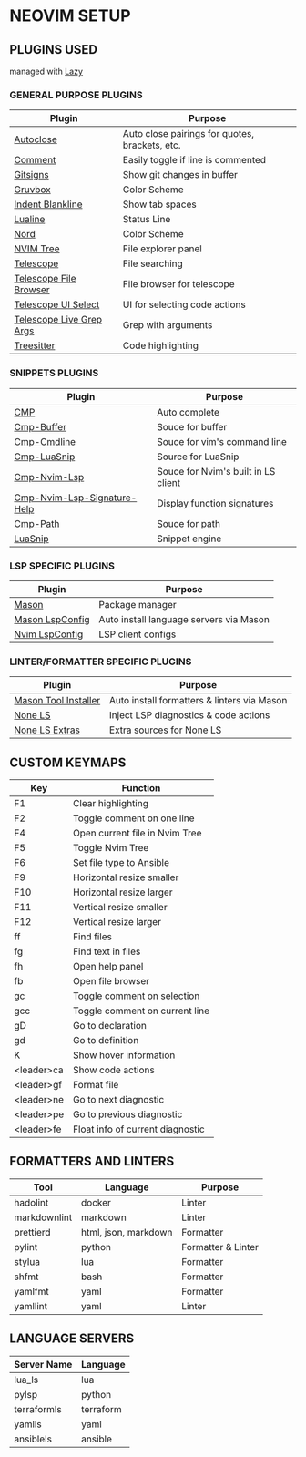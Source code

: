 # NEOVIM SETUP

## PLUGINS USED

managed with [Lazy](https://github.com/folke/lazy.nvim)

### GENERAL PURPOSE PLUGINS

| Plugin                                                                                      | Purpose                                        |
| ------------------------------------------------------------------------------------------- | ---------------------------------------------- |
| [Autoclose](https://github.com/m4xshen/autoclose.nvim)                                      | Auto close pairings for quotes, brackets, etc. |
| [Comment](https://github.com/numToStr/Comment.nvim)                                         | Easily toggle if line is commented             |
| [Gitsigns](https://github.com/lewis6991/gitsigns.nvim)                                      | Show git changes in buffer                     |
| [Gruvbox](https://github.com/ellisonleao/gruvbox.nvim)                                      | Color Scheme                                   |
| [Indent Blankline](https://github.com/lukas-reineke/indent-blankline.nvim)                  | Show tab spaces                                |
| [Lualine](https://github.com/nvim-lualine/lualine.nvim)                                     | Status Line                                    |
| [Nord](https://github.com/shaunsingh/nord.nvim)                                             | Color Scheme                                   |
| [NVIM Tree](https://github.com/nvim-tree/nvim-tree.lua)                                     | File explorer panel                            |
| [Telescope](https://github.com/nvim-telescope/telescope.nvim)                               | File searching                                 |
| [Telescope File Browser](https://github.com/nvim-telescope/telescope-file-browser.nvim)     | File browser for telescope                     |
| [Telescope UI Select](https://github.com/nvim-telescope/telescope-ui-select.nvim)           | UI for selecting code actions                  |
| [Telescope Live Grep Args](https://github.com/nvim-telescope/telescope-live-grep-args.nvim) | Grep with arguments                            |
| [Treesitter](https://github.com/nvim-treesitter/nvim-treesitter)                            | Code highlighting                              |

### SNIPPETS PLUGINS

| Plugin                                                                                | Purpose                             |
| ------------------------------------------------------------------------------------- | ----------------------------------- |
| [CMP](https://github.com/hrsh7th/nvim-cmp)                                            | Auto complete                       |
| [Cmp-Buffer](https://github.com/hrsh7th/cmp-buffer)                                   | Souce for buffer                    |
| [Cmp-Cmdline](https://github.com/hrsh7th/cmp-cmdline)                                 | Souce for vim's command line        |
| [Cmp-LuaSnip](https://github.com/saadparwaiz1/cmp_luasnip)                            | Source for LuaSnip                  |
| [Cmp-Nvim-Lsp](https://github.com/hrsh7th/cmp-nvim-lsp)                               | Souce for Nvim's built in LS client |
| [Cmp-Nvim-Lsp-Signature-Help](https://github.com/hrsh7th/cmp-nvim-lsp-signature-help) | Display function signatures         |
| [Cmp-Path](https://github.com/hrsh7th/cmp-path)                                       | Souce for path                      |
| [LuaSnip](https://github.com/L3MON4D3/LuaSnip)                                        | Snippet engine                      |

### LSP SPECIFIC PLUGINS

| Plugin                                                                  | Purpose                                 |
| ----------------------------------------------------------------------- | --------------------------------------- |
| [Mason](https://github.com/williamboman/mason.nvim)                     | Package manager                         |
| [Mason LspConfig](https://github.com/williamboman/mason-lspconfig.nvim) | Auto install language servers via Mason |
| [Nvim LspConfig](https://github.com/neovim/nvim-lspconfig)              | LSP client configs                      |

### LINTER/FORMATTER SPECIFIC PLUGINS

| Plugin                                                                               | Purpose                                     |
| ------------------------------------------------------------------------------------ | ------------------------------------------- |
| [Mason Tool Installer](https://github.com/WhoIsSethDaniel/mason-tool-installer.nvim) | Auto install formatters & linters via Mason |
| [None LS](https://github.com/nvimtools/none-ls.nvim)                                 | Inject LSP diagnostics & code actions       |
| [None LS Extras](https://github.com/nvimtools/none-ls-extras.nvim)                   | Extra sources for None LS                   |

## CUSTOM KEYMAPS

| Key          | Function                         |
| ------------ | -------------------------------- |
| F1           | Clear highlighting               |
| F2           | Toggle comment on one line       |
| F4           | Open current file in Nvim Tree   |
| F5           | Toggle Nvim Tree                 |
| F6           | Set file type to Ansible         |
| F9           | Horizontal resize smaller        |
| F10          | Horizontal resize larger         |
| F11          | Vertical resize smaller          |
| F12          | Vertical resize larger           |
| ff           | Find files                       |
| fg           | Find text in files               |
| fh           | Open help panel                  |
| fb           | Open file browser                |
| gc           | Toggle comment on selection      |
| gcc          | Toggle comment on current line   |
| gD           | Go to declaration                |
| gd           | Go to definition                 |
| K            | Show hover information           |
| \<leader\>ca | Show code actions                |
| \<leader\>gf | Format file                      |
| \<leader\>ne | Go to next diagnostic            |
| \<leader\>pe | Go to previous diagnostic        |
| \<leader\>fe | Float info of current diagnostic |

## FORMATTERS AND LINTERS

| Tool         | Language             | Purpose            |
| ------------ | -------------------- | ------------------ |
| hadolint     | docker               | Linter             |
| markdownlint | markdown             | Linter             |
| prettierd    | html, json, markdown | Formatter          |
| pylint       | python               | Formatter & Linter |
| stylua       | lua                  | Formatter          |
| shfmt        | bash                 | Formatter          |
| yamlfmt      | yaml                 | Formatter          |
| yamllint     | yaml                 | Linter             |

## LANGUAGE SERVERS

| Server Name | Language  |
| ----------- | --------- |
| lua_ls      | lua       |
| pylsp       | python    |
| terraformls | terraform |
| yamlls      | yaml      |
| ansiblels   | ansible   |
